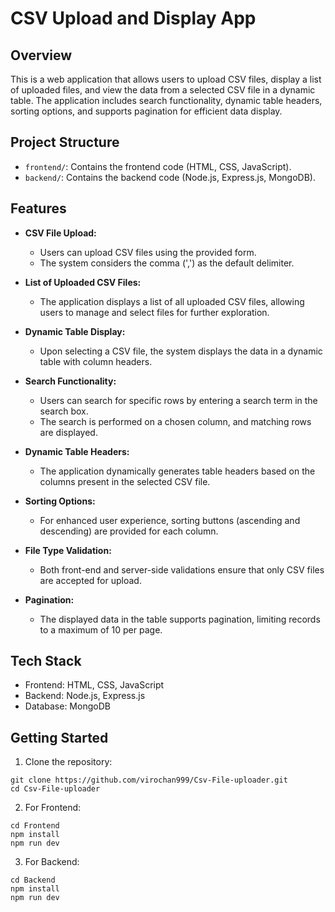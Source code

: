 # CSV Upload and Display App

## Overview

This is a web application that allows users to upload CSV files, display a list of uploaded files, and view the data from a selected CSV file in a dynamic table. The application includes search functionality, dynamic table headers, sorting options, and supports pagination for efficient data display.

## Project Structure

- `frontend/`: Contains the frontend code (HTML, CSS, JavaScript).
- `backend/`: Contains the backend code (Node.js, Express.js, MongoDB).

## Features

- **CSV File Upload:**
  - Users can upload CSV files using the provided form.
  - The system considers the comma (',') as the default delimiter.

- **List of Uploaded CSV Files:**
  - The application displays a list of all uploaded CSV files, allowing users to manage and select files for further exploration.

- **Dynamic Table Display:**
  - Upon selecting a CSV file, the system displays the data in a dynamic table with column headers.

- **Search Functionality:**
  - Users can search for specific rows by entering a search term in the search box.
  - The search is performed on a chosen column, and matching rows are displayed.

- **Dynamic Table Headers:**
  - The application dynamically generates table headers based on the columns present in the selected CSV file.

- **Sorting Options:**
  - For enhanced user experience, sorting buttons (ascending and descending) are provided for each column.

- **File Type Validation:**
  - Both front-end and server-side validations ensure that only CSV files are accepted for upload.

- **Pagination:**
  - The displayed data in the table supports pagination, limiting records to a maximum of 10 per page.

## Tech Stack

- Frontend: HTML, CSS, JavaScript
- Backend: Node.js, Express.js
- Database: MongoDB

## Getting Started

1. Clone the repository:
  ```
  git clone https://github.com/virochan999/Csv-File-uploader.git
  cd Csv-File-uploader
  ```
2. For Frontend:
  ```
  cd Frontend
  npm install
  npm run dev
  ```

3. For Backend:
  ```
  cd Backend
  npm install
  npm run dev
  ```
